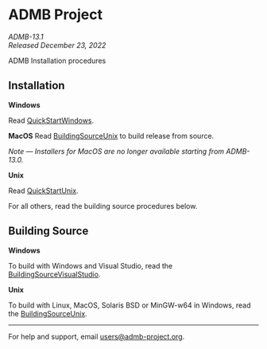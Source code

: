 ADMB Project  
============
*ADMB-13.1*  
*Released December 23, 2022*  

ADMB Installation procedures

Installation
------------

**Windows**

Read [QuickStartWindows](docs/install/QuickStartWindows.md).  

**MacOS** Read [BuildingSourceUnix](docs/install/BuildingSourceUnix.md) to build release from source.

_Note &mdash; Installers for MacOS are no longer available starting from ADMB-13.0._

**Unix**

Read [QuickStartUnix](docs/install/QuickStartUnix.md).

For all others, read the building source procedures below.

Building Source
---------------

**Windows**

To build with Windows and Visual Studio, read the [BuildingSourceVisualStudio](docs/install/BuildingSourceVisualStudio.md).   

**Unix**

To build with Linux, MacOS, Solaris BSD or MinGW-w64 in Windows, read the [BuildingSourceUnix](docs/install/BuildingSourceUnix.md).

---
For help and support, email <users@admb-project.org>.
